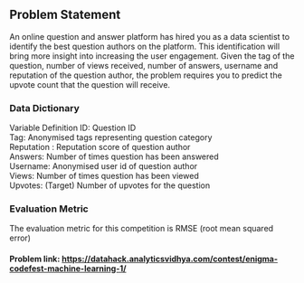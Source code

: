 ## Problem Statement

An online question and answer platform has hired you as a data scientist to identify the best question authors on the platform. This identification will bring more insight into increasing the user engagement. Given the tag of the question, number of views received, number of answers, username and reputation of the question author, the problem requires you to predict the upvote count that the question will receive.


### Data Dictionary

 
Variable 	Definition
ID: 	Question ID<br>
Tag: 	Anonymised tags representing question category<br>
Reputation :	Reputation score of question author<br>
Answers: 	Number of times question has been answered<br>
Username: 	Anonymised user id of question author<br>
Views: 	Number of times question has been viewed<br>
Upvotes: 	(Target) Number of upvotes for the question<br>

 
### Evaluation Metric

The evaluation metric for this competition is RMSE (root mean squared error)

#### Problem link: https://datahack.analyticsvidhya.com/contest/enigma-codefest-machine-learning-1/
